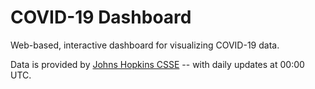 # COVID-19 Dashboard
Web-based, interactive dashboard for visualizing COVID-19 data.

Data is provided by [Johns Hopkins CSSE](https://systems.jhu.edu/) -- with daily updates at 00:00 UTC.
